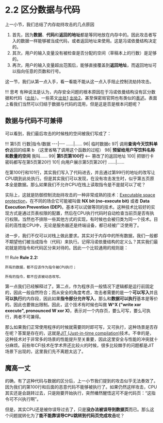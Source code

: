 # 2.2 区分数据与代码

上一小节，我们总结了内存劫持攻击的几点原因

1. 首先，因为**数据**、**代码**和**返回的地址**都是等同地放在内存中的。因此攻击者写入的数据一样能够被当成代码，或者返回地址来使用。这是冯诺依曼结构决定的。
2. 其次，用户的输入变量没有被检查是否分配的空间（草稿本上的行数）是足够的。
3. 再次，用户的输入变量超出范围后，能够直接覆盖到**返回地址**，而返回地址可以指向任意的页数和行号。

这一节，我们从第一点入手，看一看能不能从这一点入手阻止控制流劫持攻击。

!!! 思考
    有种说法是认为，内存安全问题的根本原因在于冯诺依曼结构没有区分数据和代码（[出处](https://www.baidu.com/s?ie=utf-8&f=8&rsv_bp=1&rsv_idx=1&tn=baidu&wd=%22%E7%8E%B0%E4%BB%A3%E8%AE%A1%E7%AE%97%E6%9C%BA%E7%B3%BB%E7%BB%9F%E9%81%B5%E5%BE%AA%E5%86%AF%E8%AF%BA%E4%BE%9D%E6%9B%BC%E4%BD%93%E7%B3%BB%E7%BB%93%E6%9E%84%3A%E6%B2%A1%E6%9C%89%E5%9C%A8%E5%86%85%E5%AD%98%E4%B8%AD%E4%B8%A5%E6%A0%BC%E5%8C%BA%E5%88%86%E8%AE%A1%E7%AE%97%E6%9C%BA%E7%A8%8B%E5%BA%8F%E7%9A%84%E6%95%B0%E6%8D%AE%E5%92%8C%E6%8C%87%E4%BB%A4%22&fenlei=256&rsv_pq=0xb9063ab3000becb6&rsv_t=340e3PXWH7v0RVSGz00dFcflLl23gy1GpITqexunC1Znnz2f8Ke2v0Ua%2FI5g&rqlang=en&rsv_enter=1&rsv_dl=tb&rsv_n=2&rsv_sug3=1&rsv_sug2=0&rsv_btype=i&inputT=716&rsv_sug4=716)）。一些英文[出处1](https://info.dovermicrosystems.com/blog/von-neumann-cybersecurity) [出处2](extension://bfdogplmndidlpjfhoijckpakkdjkkil/pdf/viewer.html?file=https%3A%2F%2Fwww.forth.gr%2Fonassis%2Flectures%2F2008-07-21%2Fpresentations%2FvonNeumann_and_the_current_computer_security_landscape.pdf)。甚至保密局官网也有类似的[表述](http://www.gjbmj.gov.cn/n1/2020/1211/c411145-31963763.html)。表面上看我们当然可以归结于数据与代码的混用，但是这是否是根本问题呢？

## 数据与代码不可兼得

可以看到，我们最后攻击的时候栈的空间被我们写成了：

!!! 第5页
    行数|指令/数据
    ---|---
    ……|……
    96| 临时数据c
    97| 调用**查询今天饮料单价**返回的结果 b （这里省略了调用这个函数的过程）
    98| **预留给用户写饮料名称和数量的空间** 我叫……
    99| **第5页第100行**  <-- 篡改了的返回地址
    100| 把银行卡密码都写在第5页第20行
    101| 向用户展示第5页第20行
    ……|……

在第100行和101行，其实我们写入了代码进去，并且通过第99行的地址的改写让CPU跳到此处执行。但是其实我们可以发现，在没有攻击发生时，似乎第五页原本全是数据。那么如果我们不允许CPU在栈上读取指令是不是就可以了呢？

实际上，这就是防御控制流劫持攻击的一种非常成熟的技术：[Executable space protection](https://en.wikipedia.org/wiki/Executable_space_protection)，在不同的场合它可能被叫做 **NX bit (no-execute bit)** 或者 **Data Execution Prevention (DEP)**。基本可以试做等同的技术。这种技术比较好的实现方式是通过页表权限的配置，然后在CPU执行代码时自动检查当前页是否有执行权限。当然也不排除一些其他方式的实现，有时候也会被归类为同一个技术。目前的高性能CPU中，无论是服务器还是终端设备，都已经被广泛使用了。

进一步，我们不仅可以对栈上做此要求。其实对于内存中的所有数据，我们一般都不期望他们被当成指令（代码）来执行。记得冯诺依曼结构的定义么？其实我们最初就是把指令和代码区分来对待的。因此一个比较通用的规则是：

!!! Rule
    **Rule 2.2:**

    所有的数据，都不应该作为指令被CPU执行；
    
    所有的指令，都不应该被动态改写。

第一点我们已经解释过了。第二点，作为程序员一般情况下逻辑都是运行前固定的，因此一般自然符合；而从安全的角度考虑，攻击者需要的是一个**可以写入**并且**可以执行**的内存段，因此如果**指令部分允许写入**，那么和**数据可以执行**基本是等价的。因此也要做出限制。因此，这个技术有时候也叫做 **W^X ("write xor execute", pronounced W xor X)**，表示对一个内存页，要么可写，要么可执行，两者不可兼得。

那么如果我们正常使用程序的时候就需要同时即可写，又可执行，这种场景是否存在呢？答案是存在的，这就是[JIT (Just-in-time compilation)](https://en.wikipedia.org/wiki/Just-in-time_compilation)技术。不幸的是，这种技术对于非常多的场景的性能提升至关重要，因此这里安全与性能的冲突就十分麻烦。前些年CFI技术在学术界还比较火的时候，很多比较棘手的问题都是JIT场景下出现的，这里我们先不离题太远了。

## 魔高一丈

的确，有了这种代码与数据的区分后，上一小节我们提到的攻击似乎无法奏效了。因为我们的第100行和后面的恶意代码不能够被执行了。如果仍然这样攻击，CPU其实还是会跳转过去，只是刚要开始执行，突然幡然醒悟这可不是代码页：“这指令可不兴执行啊”。

但是，其实CPU还是被你误导过去了，只是**没办法被误导到数据页**而已。那么这个问题就转化为了**能不能靠误导CPU跳转到代码页完成攻击**呢？